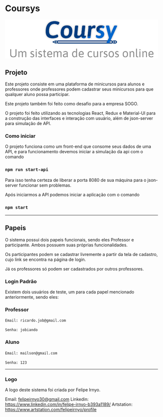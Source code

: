 # Coursys

![logo](src/assets/logo.png)

## Projeto

Este projeto consiste em uma plataforma de minicursos para alunos e professores onde professores podem cadastrar seus minicursos para que qualquer aluno possa participar.

Este projeto também foi feito como desafio para a empresa SOGO.

O projeto foi feito utilizando as tecnologias React, Redux e Material-UI para a construção das interfaces e interação com usuário, além de json-server para simulação de API.

### Como iniciar

O projeto funciona como um front-end que consome seus dados de uma API, e para funcionamento devemos iniciar a simulação da api com o comando

### `npm run start-api`

Para isso tenha certeza de liberar a porta 8080 de sua máquina para o json-server funcionar sem problemas.

Após iniciarmos a API podemos iniciar a aplicação com o comando

### `npm start`

<hr/>

## Papeis

O sistema possui dois papeis funcionais, sendo eles Professor e participante. Ambos possuem suas próprias funcionalidades.

Os participantes podem se cadastrar livremente a partir da tela de cadastro, cujo link se encontra na página de login.

Já os professores só podem ser cadastrados por outros professores.

### Login Padrão

Existem dois usuários de teste, um para cada papel mencionado anteriormente, sendo eles:

### Professor

`Email: ricardo.job@gmail.com`

`Senha: jobiando`

### Aluno

`Email: mailson@gmail.com`

`Senha: 123`

<hr/>

### Logo

A logo deste sistema foi criada por Felipe Irnyo.

Email: felipeirnyo30@gmail.com
Linkedin: https://www.linkedin.com/in/felipe-irnyo-b393a1189/
Artstation: https://www.artstation.com/felipeirnyo/profile
